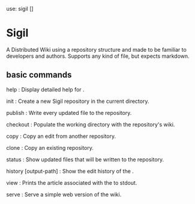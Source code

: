 use: sigil [<args>]

# Sigil

A Distributed Wiki using a repository structure and made to be familiar to developers and authors. Supports any kind of file, but expects markdown.

## basic commands

help <command>
: Display detailed help for <command>.

init
: Create a new Sigil repository in the current directory.

publish
: Write every updated file to the repository.

checkout
: Populate the working directory with the repository's wiki.

copy <uri>
: Copy an edit from another repository.

clone <uri>
: Copy an existing repository.

status
: Show updated files that will be written to the repository.

history <file> [output-path]
: Show the edit history of the <file>.

view <refid>
: Prints the article associated with the <refid> to stdout.

serve <port>
: Serve a simple web version of the wiki.
